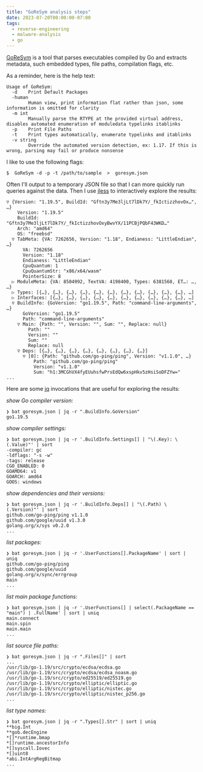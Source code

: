 ```yaml
---
title: "GoReSym analysis steps"
date: 2023-07-20T00:00:00-07:00
tags:
  - reverse-engineering
  - malware-analysis
  - go
---
```



[GoReSym](https://github.com/mandiant/GoReSym) is a tool that parses executables compiled by Go and extracts metadata, such embedded types, file paths, compilation flags, etc.

As a reminder, here is the help text:

```
Usage of GoReSym:
  -d    Print Default Packages
  -human
        Human view, print information flat rather than json, some information is omitted for clarity
  -m int
        Manually parse the RTYPE at the provided virtual address, disables automated enumeration of moduledata typelinks itablinks
  -p    Print File Paths
  -t    Print types automatically, enumerate typelinks and itablinks
  -v string
        Override the automated version detection, ex: 1.17. If this is wrong, parsing may fail or produce nonsense
```

I like to use the following flags:

```console
$  GoReSym -d -p -t /path/to/sample  >  goresym.json
```

Often I'll output to a temporary JSON file so that I can more quickly run queries against the data.
Then I use [jless](https://jless.io/) to interactively explore the results:

```
▽ {Version: "1.19.5", BuildId: "Gftn3y7Me3ljLt7lDk7Y/_fkIctizzhovOx…", …}
    Version: "1.19.5"
    BuildId: "Gftn3y7Me3ljLt7lDk7Y/_fkIctizzhovOxyBwvYX/11PCBjPQbF43WKD…"
    Arch: "amd64"
    OS: "freebsd"
  ▽ TabMeta: {VA: 7262656, Version: "1.18", Endianess: "LittleEndian", …}
      VA: 7262656
      Version: "1.18"
      Endianess: "LittleEndian"
      CpuQuantum: 1
      CpuQuantumStr: "x86/x64/wasm"
      PointerSize: 8
  ▷ ModuleMeta: {VA: 8504992, TextVA: 4198400, Types: 6381568, ET…: …, …}
  ▷ Types: [{…}, {…}, {…}, {…}, {…}, {…}, {…}, {…}, {…}, {…}, {…}, …]
  ▷ Interfaces: [{…}, {…}, {…}, {…}, {…}, {…}, {…}, {…}, {…}, {…}, …]
  ▽ BuildInfo: {GoVersion: "go1.19.5", Path: "command-line-arguments", …}
      GoVersion: "go1.19.5"
      Path: "command-line-arguments"
    ▽ Main: {Path: "", Version: "", Sum: "", Replace: null}
        Path: ""
        Version: ""
        Sum: ""
        Replace: null
    ▽ Deps: [{…}, {…}, {…}, {…}, {…}, {…}, {…}, {…}]
      ▽ [0]: {Path: "github.com/go-ping/ping", Version: "v1.1.0", …}
          Path: "github.com/go-ping/ping"
          Version: "v1.1.0"
          Sum: "h1:3MCGhVX4fyEUuhsfwPrsEdQw6xspHkv5zHsiSoDFZYw="
...
```

Here are some [jq](https://jqlang.github.io/jq/) invocations that are useful for exploring the results:

*show Go compiler version:*
```console
❯ bat goresym.json | jq -r ".BuildInfo.GoVersion"
go1.19.5
```

*show compiler settings:*
```console
❯ bat goresym.json | jq -r '.BuildInfo.Settings[] | "\(.Key): \(.Value)"' | sort
-compiler: gc
-ldflags: "-s -w"
-tags: release
CGO_ENABLED: 0
GOAMD64: v1
GOARCH: amd64
GOOS: windows
```

*show dependencies and their versions:*
```console
❯ bat goresym.json | jq -r '.BuildInfo.Deps[] | "\(.Path) \(.Version)"' | sort
github.com/go-ping/ping v1.1.0
github.com/google/uuid v1.3.0
golang.org/x/sys v0.2.0
...
```

*list packages:*
```console
❯ bat goresym.json | jq -r '.UserFunctions[].PackageName' | sort | uniq
github.com/go-ping/ping
github.com/google/uuid
golang.org/x/sync/errgroup
main
...
```

*list main package functions:*
```
❯ bat goresym.json | jq -r '.UserFunctions[] | select(.PackageName == "main") | .FullName' | sort | uniq
main.connect
main.spin
main.main
...
```

*list source file paths:*
```console
❯ bat goresym.json | jq -r ".Files[]" | sort
...
/usr/lib/go-1.19/src/crypto/ecdsa/ecdsa.go
/usr/lib/go-1.19/src/crypto/ecdsa/ecdsa_noasm.go
/usr/lib/go-1.19/src/crypto/ed25519/ed25519.go
/usr/lib/go-1.19/src/crypto/elliptic/elliptic.go
/usr/lib/go-1.19/src/crypto/elliptic/nistec.go
/usr/lib/go-1.19/src/crypto/elliptic/nistec_p256.go
...
```

*list type names:*
```console
❯ bat goresym.json | jq -r ".Types[].Str" | sort | uniq
**big.Int
**gob.decEngine
*[]*runtime.bmap
*[]runtime.ancestorInfo
*[]syscall.Iovec
*[]uint8
*abi.IntArgRegBitmap
...
```

